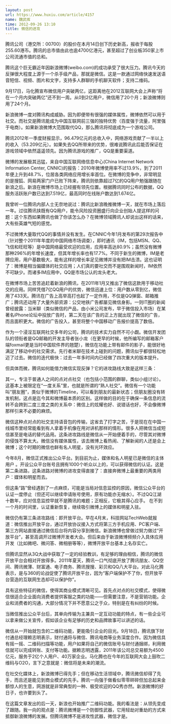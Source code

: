 ```yaml
---
layout: post
url: https://www.huxiu.com/article/4157
name: 魏武挥
time: 2012-09-26 13:10
title: 微信的进攻
---
```

腾讯公司（港交所：00700）的股价在本月14日创下历史新高，报收于每股255.60港币。腾讯的总市值由此也逾4700亿港元，甚至超过了创业板350家上市公司流通市值的总和。

腾讯这个巨无霸近年因新浪微博(weibo.com)的成功承受了很大压力。腾讯今天的反弹很大程度上源于一个杀手级产品，那就是微信。这是一款通过网络快速发送语音短信、视频、图片和文字，支持多人群聊的手机聊天软件；支持二维码。

9月17日，马化腾宣布微信用户突破两亿，这距离他在2012互联网大会上声称“将在一个月内突破两亿”还不到一周。从0到2亿用户，微信用了20个月；新浪微博则用了24个月。

新浪微博一度对腾讯构成威胁。因为即便带有很强的媒体属性，微博依然可以用于社交。而社交是腾讯能成为中国互联网前三强的独特优势（百度强于流量，阿里强于电商）。如果新浪微博大范围取代QQ，那么腾讯将彻底成为一个游戏公司。

腾讯2012年一季度财报显示，96.479亿元的总收入中，网络游戏贡献了一半以上的收入（53.209亿元）。如果失去QQ所带来的优势，很难说腾讯此后能否保证在游戏领域中依然遥遥领先。因为腾讯游戏的推广，QQ是重要渠道。

微博的发展极其迅猛，来自中国互联网络信息中心(China Internet Network Information Center, CNNIC)的报告：2010年微博使用率不过13.9%，到了2011年便上升到48.7%，位居各类网络应用增长率首位。在微博的竞争中，非常明显的是搜狐、网易两家门户已败下阵来，腾讯则依靠超过7亿的QQ用户勉强跟随在新浪之后。新浪在微博市场上已经握有领先位置。根据腾讯同时公布的数据，QQ服务活跃账户数已达到7.519亿，最高同时在线账户数达到1.674亿。

我曾听一位腾讯内部人士无奈地说过：腾讯比新浪晚推微博一天，就在市场上落后一年。过往腾讯挟既有QQ用户，能令风险投资圈盛行向企业创始人提这样的问题：这个东西如果腾讯也做了你该怎么办？在微博领域腾讯人却说出这样的话来，大有些英雄气短的感觉。

不过微博大量取代QQ的事情并没有发生。在CNNIC今年1月发布的第29次报告中（针对整个2011年年度的中国网络市场调查），即时通讯（IM，包括MSN、QQ、飞信和旺旺等）是中国网络最受欢迎的应用，应用率高达80.9%；虽然没有微博那种296%的年增长速度，但其年增长率也有17.7%。不同于新生的微博，IM是老牌应用，用户基数极大，能有这样的增长率足见微博并没有把IM击溃。这也证明了：微博是相当偏媒体的社交应用；人们真的要社交而不是围观新闻时，IM依然不可缺少。而诸多IM应用中，QQ是市场公认的龙头老大。

在微博市场上苦苦追赶着新浪的腾讯，在2011年1月又推出了微信这款用于移动社交的应用。同样凭借7亿QQ用户的优势，微信迅速上位：用户数从零到亿，微信用了433天。腾讯在广告上高举高打也起了一定作用，不仅是QQ弹窗、邮箱推广；腾讯还动用了大量外部资源：公交地铁广告都屡见微信身影。一则IT圈的新闻曾经披露：当米聊（类似微信的产品，由小米公司发布，早于微信投入市场）在某著名iPhone论坛中投放广告时，第二天在该广告的正上方就出现了微信的广告，而且面积更大。微信的广告投入，甚至将整个中国移动广告报价提高了数倍。

作为一个浸淫互联网社交多年的公司，腾讯的技术实力自然不可小觑。微信开发团队的领衔者是QQ邮箱的开发主导者张小龙（在更早的时候，他所编写的邮箱客户端foxmail更是当时中国软件界的翘楚），微信在功能上带有邮件的影子，能很好地满足了移动中的社交需求。先行者米聊在技术上碰到的问题，腾讯似乎都很轻松地迈了过去。微信的迭代极快：过去一年多时间内已经做了四次重大的版本提升。

但具体而微，腾讯如何能借力微信实现反弹？它的进攻路线大致是这样三条：

其一，专注于普通人之间的点对点社交（也包括小范围的群聊，类似小组讨论）。这基本上被限定在“一度关系”里，也就是所谓的“熟人社交”。微信有一个功能叫“朋友圈”，类似于微博的Timeline，可以看到朋友的最新状态；但朋友圈没有转发机制，这点是迄今其和微博最本质的区别。这样做的目的在于确保一条信息的流转不会跨到二度三度之类的关系中：微信上的炫耀也好、说错话也好，不会像微博那样引来不必要的麻烦。

微信这种点对点的社交支持语音包的传输，这省去了打字之苦，于是现在在中国一线城市里经常能看到有人拿着手机像在用对讲机那样的情形。很多人把微信当成短信甚至是电话的替代品用。这条进攻路线是微信从一开始便着手的，尽管其对微博的侵蚀不算太大。微信没有媒体属性，该去微博上看热闹、了解新闻的人还是会上微博；这个时期的微信也鲜有名人明星，没有光环效应。

今年8月，微信正式推出公众平台。到目前为止，媒体和名人明星已是微信的主体用户 。开设公众平台账号且拥有1000个听众以上的，可以获得微信的认证。这是第二条进路，这条进路对微博的进攻变得直接了：直接奔微博上最重要的两类用户：媒体和明星而去。

但这条“路”曾经遇到了一点麻烦，可能是当局对信息监控的原因，微信公众平台的认证一度停止（但还可以继续申请账号使用，原有功能亦无缩水）。不过QQ江湖十数年，应对信息监控早就不是腾讯的难题；正相反，它极其得心应手。 在不到一个月的时间里，认证重新恢复，继续吸引微博上的媒体和明星入驻。

微信仍有第三条进攻路线：即开放平台。早在4月末，科技网站TechWeb就报道：微信推出开放平台，通过开放协议接入方式将第三方手机应用、PC客户端、第三方网站直接通过微信后台将内容分享到微信。新浪微博也曾做过努力做过“开放平台”，甚至高调开过微博开发者大会。但后来由于新浪微博频频介入具体应用开发（比如微吧、微问答、微相册等等），微博开放平台基本上名存实亡。

但腾讯显然从3Q大战中获取了一定的经验教训，有足够的理由相信，腾讯的微信开放平台会相对开放得多。2011年夏天，腾讯一口气彻底开放了腾讯朋友、QQ空间、腾讯微薄、财富通、电子商务、腾讯搜搜、彩贝和QQ八大平台。对此马化腾表示，是与360的论战促使了腾讯开放平台，因为“客户端保护不了你，但开放平台营造的互联网生态却可以保护你”。

具有这些特征的微信，使得其商业模式清晰可见。首先点对点的社交模式，使得微信很适合企业面向消费者提供客服之类的功能——但需要注意，不是营销功能。企业和消费者的沟通，大部分情况下并不愿意公之于众，特别是在有纠纷的时候。

当微信推出公众平台后，其单向传输为主兼具一定互动功能的特点，有一些企业可以拿来做公关宣传，假如该企业有足够的历史和品牌故事可以讲述的话。

微信从一开始就包含的二维码功能，更能吸引企业的目光。9月18日，腾讯旗下财付通总经理赖志明表示，财付通将与微信、腾讯电商等业务深度合作。因为微信具有摇一摇、二维码扫描等功能，用户如果将自己的微信账号与财付通捆绑，利用微信就可以完成转账、支付等功能。据赖志明透露，2011年该公司总交易额为4500亿元，服务于2亿个人用户、40万家企业。马化腾也在今年的互联网大会上鼓吹二维码与O2O，言下之意就是：微信将是未来的潮流。

在社交化媒体上，新浪微博已得先手；但在移动生活领域中，腾讯微信却得了先手，而且还是能见到商业模式的先手。腾讯一向强于做看似零零碎碎但加总起来金额惊人的生意，网游就是非常典型的一种、极受欢迎的QQ秀亦然。新浪微博的好日子，也许要到头了。

在这篇文章发出的后一天，新浪也开始推广二维码功能。我的看法是：从领先变成了跟随。我一向的观点是：腾讯微博是一个防御性武器，它用轻劫对重劫的方式来抵御新浪微博的发展。但腾讯微博不是进攻性武器，微信才是。

